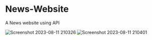 # News-Website
 A News website using API

![Screenshot 2023-08-11 210326](https://github.com/GovindGoku/News-Website/assets/117507364/bc1fc5ad-3979-4ffa-9667-a935eccc9ed7)
![Screenshot 2023-08-11 210401](https://github.com/GovindGoku/News-Website/assets/117507364/0fe7a025-c18a-4ed5-8a49-e87b1a2a42f5)
